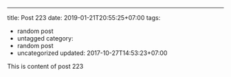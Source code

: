 ---
title: Post 223
date: 2019-01-21T20:55:25+07:00
tags:
  - random post
  - untagged
category:
  - random post
  - uncategorized
updated: 2017-10-27T14:53:23+07:00

This is content of post 223